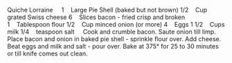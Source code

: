 Quiche Lorraine
 
 
1    Large Pie Shell (baked but not brown)
1/2    Cup grated Swiss cheese
6    Slices bacon - fried crisp and broken
1    Tablespoon flour
1/2    Cup minced onion (or more)
4    Eggs
1 1/2    Cups milk
1/4    teaspoon salt
 
 
Cook and crumble bacon. 
Saute onion till limp.
Place bacon and onion in baked pie shell - sprinkle flour over. 
Add cheese.  
Beat eggs and milk and salt - pour over.
Bake at 375° for 25 to 30 minutes or till knife comes out clean.
